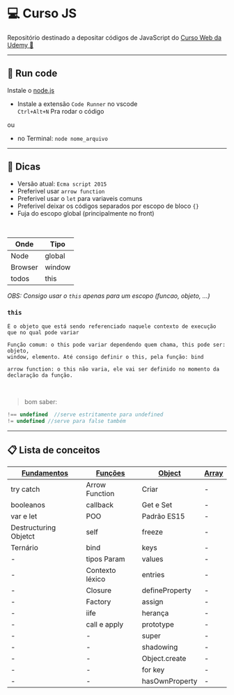 # 💻 Curso JS

Repositório destinado a depositar códigos de JavaScript do [Curso Web da Udemy 🔗](https://www.udemy.com/course/curso-web/)
____
## 🚀 Run code
Instale o [node.js](https://nodejs.org/en/)


* Instale a extensão `Code Runner` no vscode<br>
`Ctrl+Alt+N` Pra rodar o código 

ou

* no Terminal: `node nome_arquivo`
_____
## 🚨 Dicas
    
* Versão atual: `Ecma script 2015`
* Preferivel usar `arrow function`
* Preferivel usar o `let` para variaveis comuns
* Preferivel deixar os códigos separados por escopo de bloco `{}`
* Fuja do escopo global (principalmente no front)

<br>

Onde | Tipo
------|------
Node| global
Browser | window
todos | this

_*OBS:* Consigo usar o `this` apenas para um escopo (funcao, objeto, ...)_
### `this`
    É o objeto que está sendo referenciado naquele contexto de execução
    que no qual pode variar

    Função comum: o this pode variar dependendo quem chama, this pode ser: objeto, 
    window, elemento. Até consigo definir o this, pela função: bind

    arrow function: o this não varia, ele vai ser definido no momento da declaração da função.
<br>
<!-- <br> -->

>bom saber:
~~~~javascript
!== undefined  //serve estritamente para undefined
!= undefined //serve para false também
~~~~

___
## 📋 Lista de conceitos 

[Fundamentos](https://github.com/RoniDeringer/curso_web_moderno/blob/master/fundamentos_4) | [Funções](https://github.com/RoniDeringer/curso_web_moderno/blob/master/funcoes_6) | [Object](https://github.com/RoniDeringer/curso_web_moderno/blob/master/object_7) | [Array]()
----------| ------ | ------ | ------
try catch | Arrow Function | Criar | -
booleanos | callback | Get e Set | -
var e let | POO | Padrão ES15 | -
Destructuring Objetct | self | freeze | -
Ternário| bind | keys | -
  -| tipos Param | values | -
  -| Contexto léxico | entries | -
  -| Closure | defineProperty | -
  -| Factory | assign | -
  -| iife | herança | -
  -| call e apply | prototype | -
  -| - | super | -
  -| - | shadowing | -
  -| - | Object.create | -
  -| - | for key | -
  -| - | hasOwnProperty | -

